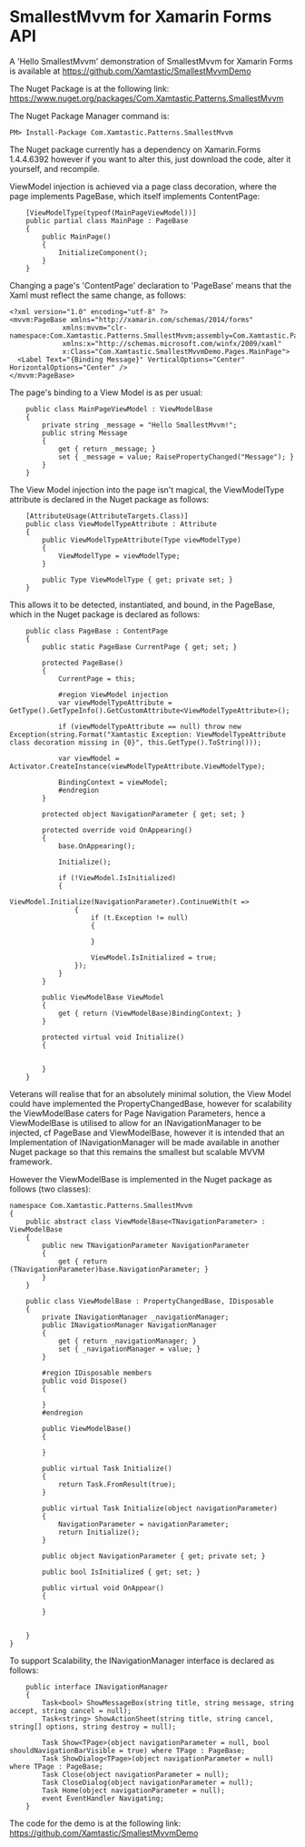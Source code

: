 # SmallestMvvm for Xamarin Forms API

A 'Hello SmallestMvvm' demonstration of SmallestMvvm for Xamarin Forms is available at https://github.com/Xamtastic/SmallestMvvmDemo

The Nuget Package is at the following link:
https://www.nuget.org/packages/Com.Xamtastic.Patterns.SmallestMvvm

The Nuget Package Manager command is:
```
PM> Install-Package Com.Xamtastic.Patterns.SmallestMvvm
```

The Nuget package currently has a dependency on Xamarin.Forms 1.4.4.6392 however if you want to alter this, just download the code, alter it yourself, and recompile.

ViewModel injection is achieved via a page class decoration, where the page implements PageBase, which itself implements ContentPage:

```
    [ViewModelType(typeof(MainPageViewModel))]
    public partial class MainPage : PageBase
    {
        public MainPage()
        {
            InitializeComponent();
        }
    }
```

Changing a page's 'ContentPage' declaration to 'PageBase' means that the Xaml must reflect the same change, as follows:

```
<?xml version="1.0" encoding="utf-8" ?>
<mvvm:PageBase xmlns="http://xamarin.com/schemas/2014/forms"
             xmlns:mvvm="clr-namespace:Com.Xamtastic.Patterns.SmallestMvvm;assembly=Com.Xamtastic.Patterns.SmallestMvvm"
             xmlns:x="http://schemas.microsoft.com/winfx/2009/xaml"
             x:Class="Com.Xamtastic.SmallestMvvmDemo.Pages.MainPage">
  <Label Text="{Binding Message}" VerticalOptions="Center" HorizontalOptions="Center" />
</mvvm:PageBase>
```

The page's binding to a View Model is as per usual:

```
    public class MainPageViewModel : ViewModelBase
    {
        private string _message = "Hello SmallestMvvm!";
        public string Message
        {
            get { return _message; }
            set { _message = value; RaisePropertyChanged("Message"); }
        }
    }
```

The View Model injection into the page isn't magical, the ViewModelType attribute is declared in the Nuget package as follows:

```
    [AttributeUsage(AttributeTargets.Class)]
    public class ViewModelTypeAttribute : Attribute
    {
        public ViewModelTypeAttribute(Type viewModelType)
        {
            ViewModelType = viewModelType;
        }

        public Type ViewModelType { get; private set; }
    }
```

This allows it to be detected, instantiated, and bound, in the PageBase, which in the Nuget package is declared as follows:

```
    public class PageBase : ContentPage
    {
        public static PageBase CurrentPage { get; set; }

        protected PageBase()
        {
            CurrentPage = this;

            #region ViewModel injection
            var viewModelTypeAttribute = GetType().GetTypeInfo().GetCustomAttribute<ViewModelTypeAttribute>();

            if (viewModelTypeAttribute == null) throw new Exception(string.Format("Xamtastic Exception: ViewModelTypeAttribute class decoration missing in {0}", this.GetType().ToString()));

            var viewModel = Activator.CreateInstance(viewModelTypeAttribute.ViewModelType);

            BindingContext = viewModel;
            #endregion
        }

        protected object NavigationParameter { get; set; }

        protected override void OnAppearing()
        {
            base.OnAppearing();

            Initialize();

            if (!ViewModel.IsInitialized)
            {
                ViewModel.Initialize(NavigationParameter).ContinueWith(t =>
                {
                    if (t.Exception != null)
                    {

                    }

                    ViewModel.IsInitialized = true;
                });
            }
        }

        public ViewModelBase ViewModel
        {
            get { return (ViewModelBase)BindingContext; }
        }

        protected virtual void Initialize()
        {


        }
    }
```

Veterans will realise that for an absolutely minimal solution, the View Model could have implemented the PropertyChangedBase, however for scalability the ViewModelBase caters for Page Navigation Parameters, hence a ViewModelBase is utilised to allow for an INavigationManager to be injected, cf PageBase and ViewModelBase, however it is intended that an Implementation of INavigationManager will be made available in another Nuget package so that this remains the smallest but scalable MVVM framework.

However the ViewModelBase is implemented in the Nuget package as follows (two classes):

```
namespace Com.Xamtastic.Patterns.SmallestMvvm
{
    public abstract class ViewModelBase<TNavigationParameter> : ViewModelBase
    {
        public new TNavigationParameter NavigationParameter
        {
            get { return (TNavigationParameter)base.NavigationParameter; }
        }
    }

    public class ViewModelBase : PropertyChangedBase, IDisposable
    {
        private INavigationManager _navigationManager;
        public INavigationManager NavigationManager
        {
            get { return _navigationManager; }
            set { _navigationManager = value; }
        }

        #region IDisposable members
        public void Dispose()
        {

        }
        #endregion

        public ViewModelBase()
        {

        }

        public virtual Task Initialize()
        {
            return Task.FromResult(true);
        }

        public virtual Task Initialize(object navigationParameter)
        {
            NavigationParameter = navigationParameter;
            return Initialize();
        }

        public object NavigationParameter { get; private set; }

        public bool IsInitialized { get; set; }

        public virtual void OnAppear()
        {

        }


    }
}
```

To support Scalability, the INavigationManager interface is declared as follows:
```
    public interface INavigationManager
    {
        Task<bool> ShowMessageBox(string title, string message, string accept, string cancel = null);
        Task<string> ShowActionSheet(string title, string cancel, string[] options, string destroy = null);

        Task Show<TPage>(object navigationParameter = null, bool shouldNavigationBarVisible = true) where TPage : PageBase;
        Task ShowDialog<TPage>(object navigationParameter = null) where TPage : PageBase;
        Task Close(object navigationParameter = null);
        Task CloseDialog(object navigationParameter = null);
        Task Home(object navigationParameter = null);
        event EventHandler Navigating;
    }
```

The code for the demo is at the following link:
https://github.com/Xamtastic/SmallestMvvmDemo
